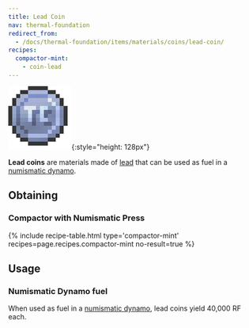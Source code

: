 ```yaml
---
title: Lead Coin
nav: thermal-foundation
redirect_from:
  - /docs/thermal-foundation/items/materials/coins/lead-coin/
recipes:
  compactor-mint:
    - coin-lead
---
```


![Lead coin](/assets/images/thermal-foundation/coin-lead.png){:style="height: 128px"}


**Lead coins** are materials made of [lead](/docs/lead-ingot/) that can be used
as fuel in a [numismatic dynamo](/docs/numismatic-dynamo/).


Obtaining
---------

### Compactor with Numismatic Press
{% include recipe-table.html type='compactor-mint' recipes=page.recipes.compactor-mint no-result=true %}


Usage
-----

### Numismatic Dynamo fuel
When used as fuel in a [numismatic dynamo](/docs/numismatic-dynamo/), lead coins
yield 40,000 RF each.
